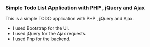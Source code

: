### Simple Todo List Application with PHP , jQuery and Ajax

This is a simple TODO application with PHP , jQuery and Ajax.
- I used Bootstrap for the UI.
- I used jQuery for the Ajax requests.
- I used Php for the backend.
